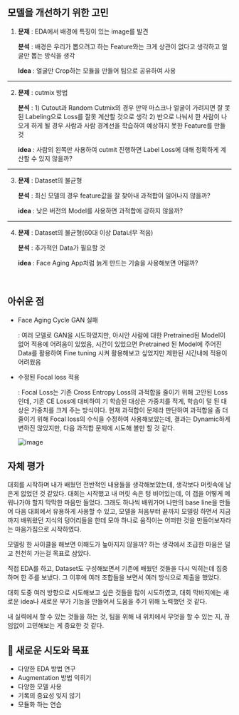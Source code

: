 
## 모델을 개선하기 위한 고민

1. **문제** : EDA에서 배경에 특징이 있는 image를 발견
    
    **분석** : 배경은 우리가 뽑으려고 하는 Feature와는 크게 상관이 없다고 생각하고 얼굴만 뽑는 방식을 생각
    
    **Idea** : 얼굴만 Crop하는 모듈을 만들어 팀으로 공유하여 사용
    
---

2. **문제** : cutmix 방법
    
    **분석** : 1) Cutout과 Random Cutmix의 경우 만약 마스크나 얼굴이 가려지면 잘 못된 Labeling으로 Loss를 잘못 계산할 것으로 생각
              2) 반으로 나눠서 한 사람이 나오게 하게 될 경우 사람과 사람 경계선을 학습하여 예상하지 못한 Feature를 만들 것
    
    **idea** : 사람의 왼쪽만 사용하여 cutmit 진행하면 Label Loss에 대해 정확하게 계산할 수 있지 않을까?
    
---

3. **문제** : Dataset의 불균형
    
    **분석** : 최신 모델의 경우 feature값을 잘 찾아내 과적합이 일어나지 않을까?
    
    **idea** : 낮은 버전의 Model를 사용하면 과적합에 강하지 않을까?

---

4. **문제** : Dataset의 불균형(60대 이상 Data너무 적음)
    
    **분석** : 추가적인 Data가 필요할 것
    
    **idea** : Face Aging App처럼 늙게 만드는 기술을 사용해보면 어떨까?

<br>

## 아쉬운 점

- Face Aging Cycle GAN 실패
    
    : 여러 모델로 GAN을 시도하였지만, 아시안 사람에 대한 Pretrained된 Model이 없어 적용에 어려움이 있었음, 시간이 있었으면 Pretrained 된 Model에 주어진 Data를 활용하여 Fine tuning 시켜 활용해보고 싶었지만 제한된 시간내에 적용이 어려웠음
    
- 수정된 Focal loss 적용
    
    : Focal Loss는 기존 Cross Entropy Loss의 과적합을 줄이기 위해 고안된 Loss인데, 기존 CE Loss에 대비하여 기 학습된 대상은 가중치를 적게, 학습이 덜 된 대상은 가중치를 크게 주는 방식이다. 현재 과적합이 문제라 판단하여 과적합을 좀 더 줄이기 위해 Focal loss의 수식을 수정하여 사용해보았는데, 결과는 Dynamic하게 변하진 않았지만, 다음 과적합 문제에 시도해 볼만 할 것 같다.

    ![image](https://user-images.githubusercontent.com/77658029/142750208-e3aa3865-6ddd-4861-b7b6-4f0551e18302.png)


## 자체 평가

대회를 시작하며 내가 배웠던 전반적인 내용들을 생각해보았는데, 생각보다 머릿속에 남은게 없었던 것 같았다. 대회는 시작했고 내 머릿 속은 텅 비어있는데, 이 갭을 어떻게 메워나가야 할지 막막한 마음만 들었다. 그래도 하나씩 배워가며 나만의 base line을 만들어 다음 대회에서 유용하게 사용할 수 있고, 모델을 처음부터 끝까지 모델링 하면서 지금까지 배워왔던 지식의 덩어리들을 한데 모아 하나로 움직이는 어떠한 것을 만들어보자라는 마음가짐으로 시작하였다. 

모델링 한 사이클을 해보면 이해도가 높아지지 않을까? 하는 생각에서 조급한 마음은 덜고 천천히 가는걸 목표로 삼았다.

직접 EDA를 하고, Dataset도 구성해보면서 기존에 배웠던 것들을 다시 익히는데 집중하며 한 주를 보냈다.  그 이후에 여러 조합들을 보면서 여러 방식으로 제출을 했었다.

대회 도중 여러 방향으로 시도해보고 싶은 것들을 많이 시도하였고, 대회 막바지에는 새로운 idea나 새로운 부가 기능을 만들어서 도움을 주기 위해 노력했던 것 같다.

내 실력에서 할 수 있는 것들을 하는 것, 팀을 위해 내 위치에서 무엇을 할 수 있는 지, 끊임없이 고민해보는 게 중요한 것 같다.

## 💭 새로운 시도와 목표

- 다양한 EDA 방법 연구
- Augmentation 방법 익히기
- 다양한 모델 사용
- 기록의 중요성 잊지 않기
- 모듈화 하는 연습